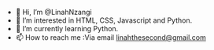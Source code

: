 - 👋 Hi, I’m @LinahNzangi
- 👀 I’m interested in HTML, CSS, Javascript and Python.
- 🌱 I’m currently learning Python.
- 📫 How to reach me :Via email linahthesecond@gmail.com

<!---
LinahNzangi/LinahNzangi is a ✨ special ✨ repository because its `README.md` (this file) appears on your GitHub profile.
You can click the Preview link to take a look at your changes.
--->
